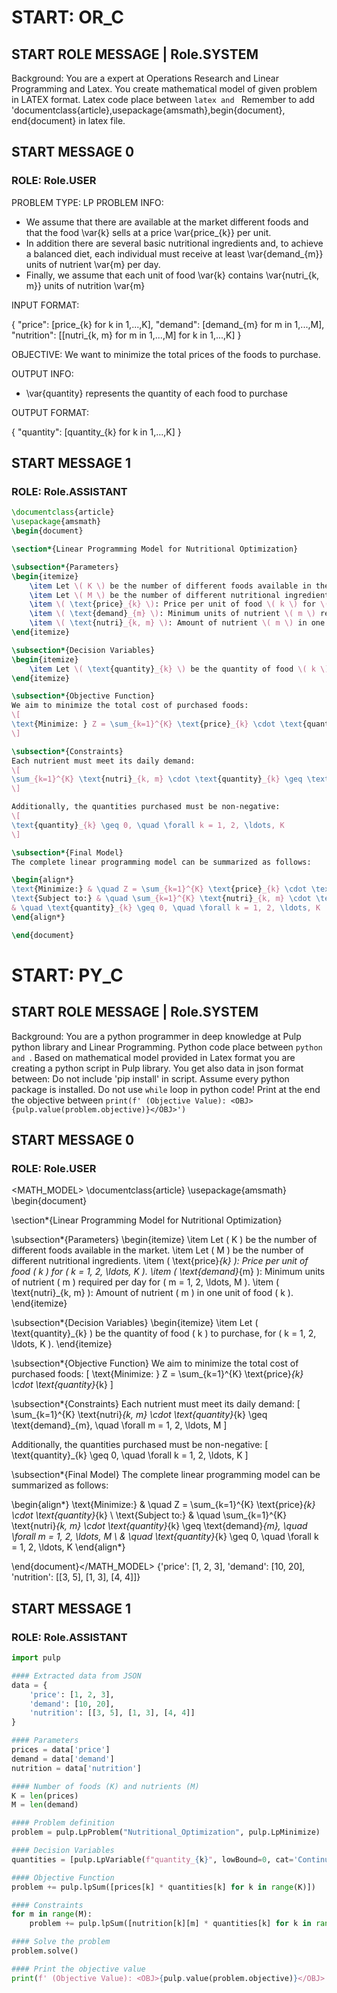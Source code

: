 # START: OR_C 
## START ROLE MESSAGE | Role.SYSTEM 
Background: You are a expert at Operations Research and Linear Programming and Latex. You create mathematical model of given problem in LATEX format. Latex code place between ```latex and ``` Remember to add 'documentclass{article},usepackage{amsmath},begin{document}, end{document} in latex file. 
## START MESSAGE 0 
### ROLE: Role.USER
<DESCRIPTION>
PROBLEM TYPE: LP
PROBLEM INFO:

- We assume that there are available at the market different foods and that the food \var{k} sells at a price \var{price_{k}} per unit. 
- In addition there are several basic nutritional ingredients and, to achieve a balanced diet, each individual must receive at least \var{demand_{m}} units of nutrient \var{m} per day. 
- Finally, we assume that each unit of food \var{k} contains \var{nutri_{k, m}} units of nutrition \var{m}

INPUT FORMAT:

{
	"price": [price_{k} for k in 1,...,K],
	"demand": [demand_{m} for m in 1,...,M],
	"nutrition": [[nutri_{k, m} for m in 1,...,M] for k in 1,...,K]
}


OBJECTIVE: We want to minimize the total prices of the foods to purchase.

OUTPUT INFO:

- \var{quantity} represents the quantity of each food to purchase

OUTPUT FORMAT:

{
	"quantity": [quantity_{k} for k in 1,...,K]
}
</DESCRIPTION>


## START MESSAGE 1 
### ROLE: Role.ASSISTANT
```latex
\documentclass{article}
\usepackage{amsmath}
\begin{document}

\section*{Linear Programming Model for Nutritional Optimization}

\subsection*{Parameters}
\begin{itemize}
    \item Let \( K \) be the number of different foods available in the market.
    \item Let \( M \) be the number of different nutritional ingredients.
    \item \( \text{price}_{k} \): Price per unit of food \( k \) for \( k = 1, 2, \ldots, K \).
    \item \( \text{demand}_{m} \): Minimum units of nutrient \( m \) required per day for \( m = 1, 2, \ldots, M \).
    \item \( \text{nutri}_{k, m} \): Amount of nutrient \( m \) in one unit of food \( k \).
\end{itemize}

\subsection*{Decision Variables}
\begin{itemize}
    \item Let \( \text{quantity}_{k} \) be the quantity of food \( k \) to purchase, for \( k = 1, 2, \ldots, K \).
\end{itemize}

\subsection*{Objective Function}
We aim to minimize the total cost of purchased foods:
\[
\text{Minimize: } Z = \sum_{k=1}^{K} \text{price}_{k} \cdot \text{quantity}_{k}
\]

\subsection*{Constraints}
Each nutrient must meet its daily demand:
\[
\sum_{k=1}^{K} \text{nutri}_{k, m} \cdot \text{quantity}_{k} \geq \text{demand}_{m}, \quad \forall m = 1, 2, \ldots, M
\]

Additionally, the quantities purchased must be non-negative:
\[
\text{quantity}_{k} \geq 0, \quad \forall k = 1, 2, \ldots, K
\]

\subsection*{Final Model}
The complete linear programming model can be summarized as follows:

\begin{align*}
\text{Minimize:} & \quad Z = \sum_{k=1}^{K} \text{price}_{k} \cdot \text{quantity}_{k} \\
\text{Subject to:} & \quad \sum_{k=1}^{K} \text{nutri}_{k, m} \cdot \text{quantity}_{k} \geq \text{demand}_{m}, \quad \forall m = 1, 2, \ldots, M \\
& \quad \text{quantity}_{k} \geq 0, \quad \forall k = 1, 2, \ldots, K
\end{align*}

\end{document}
```

# START: PY_C 
## START ROLE MESSAGE | Role.SYSTEM 
Background: You are a python programmer in deep knowledge at Pulp python library and Linear Programming. Python code place between ```python and ```. Based on mathematical model provided in Latex format you are creating a python script in Pulp library. You get also data in json format between: <DATA></DATA> Do not include 'pip install' in script. Assume every python package is installed. Do not use `while` loop in python code! Print at the end the objective between <OBJ></OBJ> `print(f' (Objective Value): <OBJ>{pulp.value(problem.objective)}</OBJ>')` 
## START MESSAGE 0 
### ROLE: Role.USER
<MATH_MODEL>
\documentclass{article}
\usepackage{amsmath}
\begin{document}

\section*{Linear Programming Model for Nutritional Optimization}

\subsection*{Parameters}
\begin{itemize}
    \item Let \( K \) be the number of different foods available in the market.
    \item Let \( M \) be the number of different nutritional ingredients.
    \item \( \text{price}_{k} \): Price per unit of food \( k \) for \( k = 1, 2, \ldots, K \).
    \item \( \text{demand}_{m} \): Minimum units of nutrient \( m \) required per day for \( m = 1, 2, \ldots, M \).
    \item \( \text{nutri}_{k, m} \): Amount of nutrient \( m \) in one unit of food \( k \).
\end{itemize}

\subsection*{Decision Variables}
\begin{itemize}
    \item Let \( \text{quantity}_{k} \) be the quantity of food \( k \) to purchase, for \( k = 1, 2, \ldots, K \).
\end{itemize}

\subsection*{Objective Function}
We aim to minimize the total cost of purchased foods:
\[
\text{Minimize: } Z = \sum_{k=1}^{K} \text{price}_{k} \cdot \text{quantity}_{k}
\]

\subsection*{Constraints}
Each nutrient must meet its daily demand:
\[
\sum_{k=1}^{K} \text{nutri}_{k, m} \cdot \text{quantity}_{k} \geq \text{demand}_{m}, \quad \forall m = 1, 2, \ldots, M
\]

Additionally, the quantities purchased must be non-negative:
\[
\text{quantity}_{k} \geq 0, \quad \forall k = 1, 2, \ldots, K
\]

\subsection*{Final Model}
The complete linear programming model can be summarized as follows:

\begin{align*}
\text{Minimize:} & \quad Z = \sum_{k=1}^{K} \text{price}_{k} \cdot \text{quantity}_{k} \\
\text{Subject to:} & \quad \sum_{k=1}^{K} \text{nutri}_{k, m} \cdot \text{quantity}_{k} \geq \text{demand}_{m}, \quad \forall m = 1, 2, \ldots, M \\
& \quad \text{quantity}_{k} \geq 0, \quad \forall k = 1, 2, \ldots, K
\end{align*}

\end{document}</MATH_MODEL>
<DATA>
{'price': [1, 2, 3], 'demand': [10, 20], 'nutrition': [[3, 5], [1, 3], [4, 4]]}</DATA>


## START MESSAGE 1 
### ROLE: Role.ASSISTANT
```python
import pulp

#### Extracted data from JSON
data = {
    'price': [1, 2, 3],
    'demand': [10, 20],
    'nutrition': [[3, 5], [1, 3], [4, 4]]
}

#### Parameters
prices = data['price']
demand = data['demand']
nutrition = data['nutrition']

#### Number of foods (K) and nutrients (M)
K = len(prices)
M = len(demand)

#### Problem definition
problem = pulp.LpProblem("Nutritional_Optimization", pulp.LpMinimize)

#### Decision Variables
quantities = [pulp.LpVariable(f"quantity_{k}", lowBound=0, cat='Continuous') for k in range(K)]

#### Objective Function
problem += pulp.lpSum([prices[k] * quantities[k] for k in range(K)])

#### Constraints
for m in range(M):
    problem += pulp.lpSum([nutrition[k][m] * quantities[k] for k in range(K)]) >= demand[m]

#### Solve the problem
problem.solve()

#### Print the objective value
print(f' (Objective Value): <OBJ>{pulp.value(problem.objective)}</OBJ>')
```

